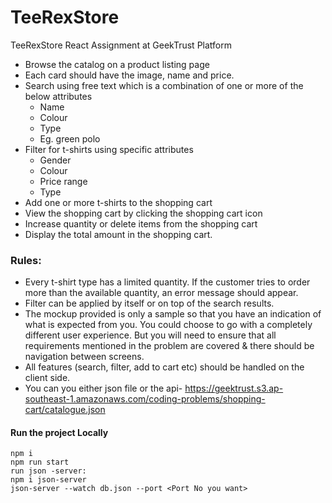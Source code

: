 # TeeRexStore
TeeRexStore React Assignment at GeekTrust Platform

* Browse the catalog on a product listing page
* Each card should have the image, name and price.
* Search using free text which is a combination of one or more of the below attributes
   * Name 
   * Colour 
   * Type 
   * Eg. green polo 
* Filter for t-shirts using specific attributes
  * Gender 
  * Colour 
  * Price range 
  * Type 
* Add one or more t-shirts to the shopping cart
* View the shopping cart by clicking the shopping cart icon
* Increase quantity or delete items from the shopping cart
* Display the total amount in the shopping cart.

### Rules:
 * Every t-shirt type has a limited quantity. If the customer tries to order more than the available quantity, an error message should appear. 
 * Filter can be applied by itself or on top of the search results. 
 * The mockup provided is only a sample so that you have an indication of what is expected from you. You could choose to go with a completely different user experience. But you will need to ensure that all requirements mentioned in the problem are covered & there should be navigation between screens. 
 * All features (search, filter, add to cart etc) should be handled on the client side.
 * You can you either json file or the api- https://geektrust.s3.ap-southeast-1.amazonaws.com/coding-problems/shopping-cart/catalogue.json

#### Run the project Locally

```
npm i
npm run start
run json -server: 
npm i json-server
json-server --watch db.json --port <Port No you want>

```
